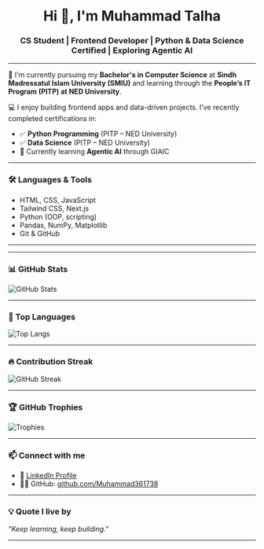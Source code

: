 <h1 align="center">Hi 👋, I'm Muhammad Talha</h1>
<h3 align="center">CS Student | Frontend Developer | Python & Data Science Certified | Exploring Agentic AI</h3>

---

🌱 I'm currently pursuing my **Bachelor's in Computer Science** at **Sindh Madressatul Islam University (SMIU)** and learning through the **People’s IT Program (PITP) at NED University**.

💻 I enjoy building frontend apps and data-driven projects. I’ve recently completed certifications in:

- ✅ **Python Programming** (PITP – NED University)  
- ✅ **Data Science** (PITP – NED University)  
- 🚀 Currently learning **Agentic AI** through GIAIC

---

### 🛠️ Languages & Tools
- HTML, CSS, JavaScript
- Tailwind CSS, Next.js
- Python (OOP, scripting)
- Pandas, NumPy, Matplotlib
- Git & GitHub

---

---

### 📊 GitHub Stats

![GitHub Stats](https://github-readme-stats.vercel.app/api?username=Muhammad361738&show_icons=true&theme=github_dark&count_private=true&hide=prs)

---

### 🚀 Top Languages

![Top Langs](https://github-readme-stats.vercel.app/api/top-langs/?username=Muhammad361738&layout=compact&theme=github_dark&langs_count=8)

---

### 🔥 Contribution Streak

![GitHub Streak](https://streak-stats.demolab.com?user=Muhammad361738&theme=dark&hide_border=false)

---

### 🏆 GitHub Trophies

![Trophies](https://github-profile-trophy.vercel.app/?username=Muhammad361738&theme=darkhub&no-bg=true&no-frame=true)

---


### 📫 Connect with me

- 🔗 [LinkedIn Profile](https://www.linkedin.com/in/muhammad-talha-4b17522bb)
- 🧑‍💻 GitHub: [github.com/Muhammad361738](https://github.com/Muhammad361738)

---

### 💡 Quote I live by
_"Keep learning, keep building."_

---
